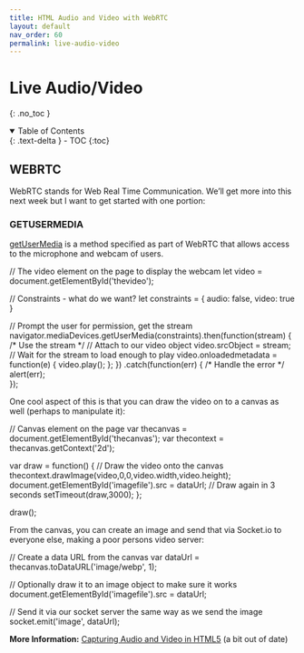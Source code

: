 ```yaml
---
title: HTML Audio and Video with WebRTC
layout: default
nav_order: 60
permalink: live-audio-video
---
```


# Live Audio/Video
{: .no_toc }

<details open markdown="block">
  <summary>
    Table of Contents
  </summary>
  {: .text-delta }
- TOC
{:toc}
</details>

## WEBRTC

WebRTC stands for Web Real Time Communication. We’ll get more into this next week but I want to get started with one portion:

### GETUSERMEDIA

[getUserMedia](https://developer.mozilla.org/en-US/docs/Web/API/MediaDevices/getUserMedia) is a method specified as part of WebRTC that allows access to the microphone and webcam of users.

// The video element on the page to display the webcam
let video = document.getElementById('thevideo');

// Constraints - what do we want?
let constraints = { audio: false, video: true }

// Prompt the user for permission, get the stream
navigator.mediaDevices.getUserMedia(constraints).then(function(stream) {
/\* Use the stream \*/
// Attach to our video object
video.srcObject = stream;
// Wait for the stream to load enough to play
video.onloadedmetadata = function(e) {
video.play();
};
})
.catch(function(err) {
/\* Handle the error \*/
alert(err);  
});

One cool aspect of this is that you can draw the video on to a canvas as well (perhaps to manipulate it):

// Canvas element on the page
var thecanvas = document.getElementById('thecanvas');
var thecontext = thecanvas.getContext('2d');

var draw = function() {
// Draw the video onto the canvas
thecontext.drawImage(video,0,0,video.width,video.height);
document.getElementById('imagefile').src = dataUrl;
// Draw again in 3 seconds
setTimeout(draw,3000);
};

draw();

From the canvas, you can create an image and send that via Socket.io to everyone else, making a poor persons video server:

// Create a data URL from the canvas
var dataUrl = thecanvas.toDataURL('image/webp', 1);

// Optionally draw it to an image object to make sure it works
document.getElementById('imagefile').src = dataUrl;

// Send it via our socket server the same way as we send the image
socket.emit('image', dataUrl);

**More Information:** [Capturing Audio and Video in HTML5](http://www.html5rocks.com/en/tutorials/getusermedia/intro/) (a bit out of date)

